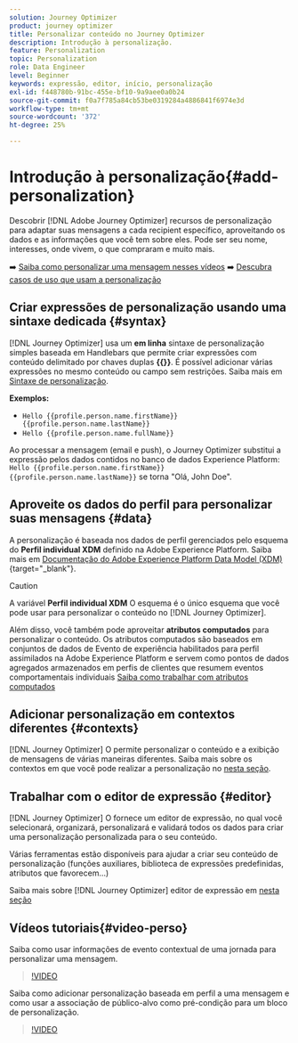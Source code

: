 ```yaml
---
solution: Journey Optimizer
product: journey optimizer
title: Personalizar conteúdo no Journey Optimizer
description: Introdução à personalização.
feature: Personalization
topic: Personalization
role: Data Engineer
level: Beginner
keywords: expressão, editor, início, personalização
exl-id: f448780b-91bc-455e-bf10-9a9aee0a0b24
source-git-commit: f0a7f785a84cb53be0319284a4886841f6974e3d
workflow-type: tm+mt
source-wordcount: '372'
ht-degree: 25%

---
```


# Introdução à personalização{#add-personalization}

Descobrir [!DNL Adobe Journey Optimizer] recursos de personalização para adaptar suas mensagens a cada recipient específico, aproveitando os dados e as informações que você tem sobre eles. Pode ser seu nome, interesses, onde vivem, o que compraram e muito mais.

➡️ [Saiba como personalizar uma mensagem nesses vídeos](#video-perso)
➡️ [Descubra casos de uso que usam a personalização](personalization-use-case.md)

## Criar expressões de personalização usando uma sintaxe dedicada {#syntax}

[!DNL Journey Optimizer] usa um **em linha** sintaxe de personalização simples baseada em Handlebars que permite criar expressões com conteúdo delimitado por chaves duplas **{{}}**. É possível adicionar várias expressões no mesmo conteúdo ou campo sem restrições. Saiba mais em [Sintaxe de personalização](personalization-syntax.md).

**Exemplos:**

* `Hello {{profile.person.name.firstName}} {{profile.person.name.lastName}}`
* `Hello {{profile.person.name.fullName}}`

Ao processar a mensagem (email e push), o Journey Optimizer substitui a expressão pelos dados contidos no banco de dados Experience Platform:  `Hello {{profile.person.name.firstName}} {{profile.person.name.lastName}}` se torna &quot;Olá, John Doe&quot;.

## Aproveite os dados do perfil para personalizar suas mensagens {#data}

A personalização é baseada nos dados de perfil gerenciados pelo esquema do **Perfil individual XDM** definido na Adobe Experience Platform. Saiba mais em [Documentação do Adobe Experience Platform Data Model (XDM)](https://experienceleague.adobe.com/docs/experience-platform/xdm/home.html?lang=pt-BR){target="_blank"}.

>[!CAUTION]
>A variável **Perfil individual XDM** O esquema é o único esquema que você pode usar para personalizar o conteúdo no [!DNL Journey Optimizer].

Além disso, você também pode aproveitar **atributos computados** para personalizar o conteúdo. Os atributos computados são baseados em conjuntos de dados de Evento de experiência habilitados para perfil assimilados na Adobe Experience Platform e servem como pontos de dados agregados armazenados em perfis de clientes que resumem eventos comportamentais individuais [Saiba como trabalhar com atributos computados](../audience/computed-attributes.md)

## Adicionar personalização em contextos diferentes {#contexts}

[!DNL Journey Optimizer] O permite personalizar o conteúdo e a exibição de mensagens de várias maneiras diferentes. Saiba mais sobre os contextos em que você pode realizar a personalização no [nesta seção](personalization-contexts.md).

## Trabalhar com o editor de expressão {#editor}

[!DNL Journey Optimizer] O fornece um editor de expressão, no qual você selecionará, organizará, personalizará e validará todos os dados para criar uma personalização personalizada para o seu conteúdo.

Várias ferramentas estão disponíveis para ajudar a criar seu conteúdo de personalização (funções auxiliares, biblioteca de expressões predefinidas, atributos que favorecem...)

Saiba mais sobre [!DNL Journey Optimizer] editor de expressão em [nesta seção](personalization-build-expressions.md)

## Vídeos tutoriais{#video-perso}

Saiba como usar informações de evento contextual de uma jornada para personalizar uma mensagem.

>[!VIDEO](https://video.tv.adobe.com/v/334165?quality=12)

Saiba como adicionar personalização baseada em perfil a uma mensagem e como usar a associação de público-alvo como pré-condição para um bloco de personalização.

>[!VIDEO](https://video.tv.adobe.com/v/334078?quality=12)
